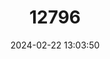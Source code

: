 ---
title: "12796"
category: "Margaretamys elegans"
draft: false
date: 2024-02-22 13:03:50
languages:
  English: ["Elegant Margareta Rat", "Elegant Margaretamys"]
---